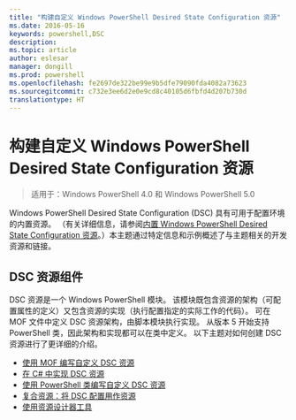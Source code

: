 ```yaml
---
title: "构建自定义 Windows PowerShell Desired State Configuration 资源"
ms.date: 2016-05-16
keywords: powershell,DSC
description: 
ms.topic: article
author: eslesar
manager: dongill
ms.prod: powershell
ms.openlocfilehash: fe2697de322be99e9b5dfe79090fda4082a73623
ms.sourcegitcommit: c732e3ee6d2e0e9cd8c40105d6fbfd4d207b730d
translationtype: HT
---
```

# <a name="build-custom-windows-powershell-desired-state-configuration-resources"></a>构建自定义 Windows PowerShell Desired State Configuration 资源

> 适用于：Windows PowerShell 4.0 和 Windows PowerShell 5.0

Windows PowerShell Desired State Configuration (DSC) 具有可用于配置环境的内置资源。 （有关详细信息，请参阅[内置 Windows PowerShell Desired State Configuration 资源](builtInResource.md)。）本主题通过特定信息和示例概述了与主题相关的开发资源和链接。

## <a name="dsc-resource-components"></a>DSC 资源组件

DSC 资源是一个 Windows PowerShell 模块。 该模块既包含资源的架构（可配置属性的定义）又包含资源的实现（执行配置指定的实际工作的代码）。 可在 MOF 文件中定义 DSC 资源架构，由脚本模块执行实现。 从版本 5 开始支持 PowerShell 类，因此架构和实现都可以在类中定义。 以下主题对如何创建 DSC 资源进行了更详细的介绍。

* [使用 MOF 编写自定义 DSC 资源](authoringResourceMOF.md) 
* [在 C# 中实现 DSC 资源](authoringResourceMofCS.md) 
* [使用 PowerShell 类编写自定义 DSC 资源](authoringResourceClass.md) 
* [复合资源：将 DSC 配置用作资源](authoringResourceComposite.md) 
* [使用资源设计器工具](authoringResourceMofDesigner.md) 

